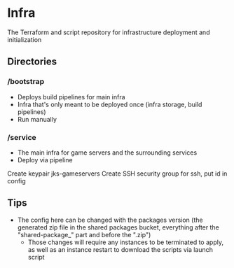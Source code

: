 # Infra
The Terraform and script repository for infrastructure deployment and initialization

## Directories
### /bootstrap
- Deploys build pipelines for main infra
- Infra that's only meant to be deployed once (infra storage, build pipelines)
- Run manually
### /service
- The main infra for game servers and the surrounding services
- Deploy via pipeline

Create keypair jks-gameservers
Create SSH security group for ssh, put id in config

## Tips
- The config here can be changed with the packages version (the generated zip file in the shared packages bucket, everything after the "shared-package_" part and before the ".zip")
    - Those changes will require any instances to be terminated to apply, as well as an instance restart to download the scripts via launch script